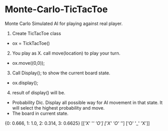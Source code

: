 # Monte-Carlo-TicTacToe
Monte Carlo Simulated AI for playing against real player.

1. Create TicTacToe class

  - ox = TickTacToe()

2. You play as X. call move(location) to play your turn.

  - ox.move((0,0));

3. Call Display(); to show the current board state.

  - ox.display();

4. result of display() will be.
  - Probability Dic. Display all possible way for AI movement in that state. It will select the highest probability and move.
  - The board in current state.
  
{0: 0.666, 1: 1.0, 2: 0.314, 3: 0.6625}
[['X' '_' 'O']
 ['X' 'O' '_']
 ['O' '_' 'X']]
